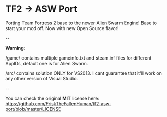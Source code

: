 # TF2 -> ASW Port
Porting Team Fortress 2 base to the newer Alien Swarm Engine! Base to start your mod off. Now with new Open Source flavor!

--

**Warning**:

/game/ contains multiple gameinfo.txt and steam.inf files for different AppIDs, default one is for Alien Swarm. 

/src/ contains solution ONLY for VS2013. I cant guarantee that it'll work on any other version of Visual Studio.

--

You can check the original **MIT** license here: https://github.com/FriskTheFallenHuman/tf2-asw-port/blob/master/LICENSE
